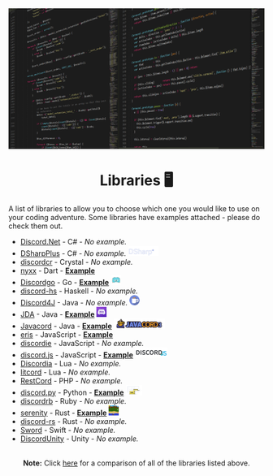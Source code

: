 <!-- markdownlint-disable -->
<div align="center">
<img src="assets/libraries.png">
<br>
<h1>Libraries 🖥</h1>
</div>

A list of libraries to allow you to choose which one you would like to use on your coding adventure. Some libraries have examples attached - please do check them out.

- [Discord.Net](https://github.com/RogueException/Discord.Net) - C# - _No example._
- [DSharpPlus](https://github.com/DSharpPlus/DSharpPlus/) - C# - _No example._ <img src="assets/libraries/dsharpplus.png" height="20">
- [discordcr](https://github.com/meew0/discordcr) - Crystal - _No example._
- [nyxx](https://github.com/l7ssha/nyxx) - Dart - **[Example](examples/nyxx)**
- [Discordgo](https://github.com/bwmarrin/discordgo) - Go - **[Example](examples/Discordgo)** <img src="assets/libraries/discordgo.png" height="20">
- [discord-hs](https://github.com/jano017/Discord.hs) - Haskell - _No example._
- [Discord4J](https://github.com/austinv11/Discord4J) - Java - _No example._ <img src="assets/libraries/discord4j.png" height="20">
- [JDA](https://github.com/DV8FromTheWorld/JDA/) - Java - **[Example](examples/jda)** <img src="assets/libraries/jda.png" height="20">
- [Javacord](https://github.com/BtoBastian/Javacord) - Java - **[Example](examples/javacord)** <img src="assets/libraries/javacord.png" height="20">
- [eris](https://github.com/abalabahaha/eris) - JavaScript - **[Example](examples/eris)**
- [discordie](https://github.com/qeled/discordie) - JavaScript - _No example._
- [discord.js](https://github.com/hydrabolt/discord.js) - JavaScript - **[Example](examples/discord.js)** <img src="assets/libraries/discordjs.png" height="20">
- [Discordia](https://github.com/SinisterRectus/Discordia) - Lua - _No example._
- [litcord](https://github.com/satom99/litcord) - Lua - _No example._
- [RestCord](https://github.com/restcord/restcord) - PHP - _No example._
- [discord.py](https://github.com/Rapptz/discord.py) - Python - **[Example](examples/discord.py)** <img src="assets/libraries/discordpy.png" height="20">
- [discordrb](https://github.com/meew0/discordrb) - Ruby - _No example._
- [serenity](https://github.com/zeyla/serenity) - Rust - **[Example](examples/serenity)** <img src="assets/libraries/serenity.png" height="20">
- [discord-rs](https://github.com/SpaceManiac/discord-rs) - Rust - _No example._
- [Sword](https://github.com/Azoy/Sword) - Swift - _No example._
- [DiscordUnity](https://github.com/robinhood128/DiscordUnity) - Unity - _No example._

<div align="center">
<br>
<strong>Note:</strong> Click <a href="https://discordapi.com/unofficial/comparison.html">here</a> for a comparison of all of the libraries listed above.
</div>
